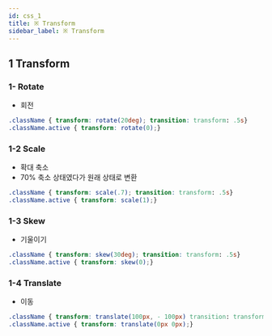 ```yaml
---
id: css_1
title: ※ Transform
sidebar_label: ※ Transform
---
```


## 1 Transform

### 1- Rotate

-   회전

```CSS
.className { transform: rotate(20deg); transition: transform: .5s}
.className.active { transform: rotate(0);}
```

### 1-2 Scale

-   확대 축소
-   70% 축소 상태였다가 원래 상태로 변환

```CSS
.className { transform: scale(.7); transition: transform: .5s}
.className.active { transform: scale(1);}
```

### 1-3 Skew

-   기울이기

```CSS
.className { transform: skew(30deg); transition: transform: .5s}
.className.active { transform: skew(0);}
```

### 1-4 Translate

-   이동

```CSS
.className { transform: translate(100px, - 100px) transition: transform: .5s}
.className.active { transform: translate(0px 0px);}
```
